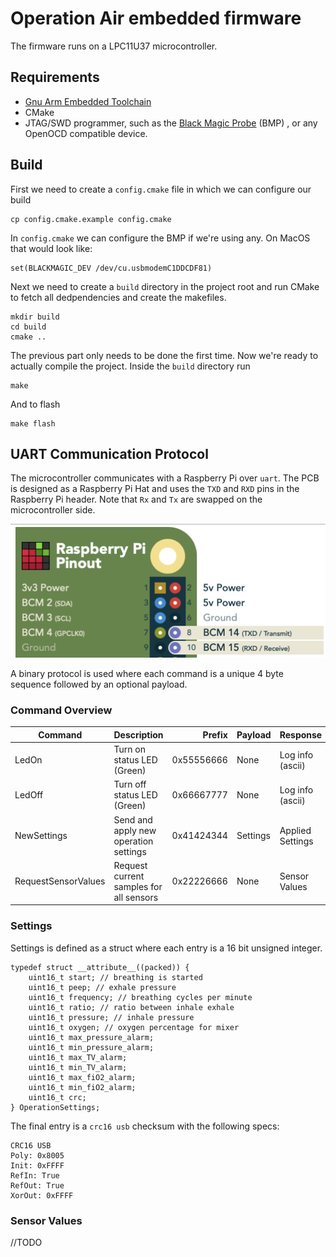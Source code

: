# Operation Air embedded firmware

The firmware runs on a LPC11U37 microcontroller.

## Requirements

* [Gnu Arm Embedded Toolchain](https://developer.arm.com/open-source/gnu-toolchain/gnu-rm/downloads)
* CMake
* JTAG/SWD programmer, such as the [Black Magic Probe](https://github.com/blacksphere/blackmagic/wiki) (BMP) , or any OpenOCD compatible device.


## Build

First we need to create a `config.cmake` file in which we can configure our build

```console
cp config.cmake.example config.cmake
```

In `config.cmake` we can configure the BMP if we're using any. On MacOS that would look like:

```
set(BLACKMAGIC_DEV /dev/cu.usbmodemC1DDCDF81)
```

Next we need to create a `build` directory in the project root and run CMake to fetch all dedpendencies and create the makefiles.

```console
mkdir build
cd build
cmake ..
```

The previous part only needs to be done the first time.
Now we're ready to actually compile the project. Inside the `build` directory run

```console
make
```

And to flash

```console
make flash
```


## UART Communication Protocol

The microcontroller communicates with a Raspberry Pi over `uart`. The PCB is designed as a Raspberry Pi Hat and uses the `TXD` and `RXD` pins in the Raspberry Pi header. Note that `Rx` and `Tx` are swapped on the microcontroller side.

![](img/uart_pinout.png)

A binary protocol is used where each command is a unique 4 byte sequence followed by an optional payload.

### Command Overview

| Command             | Description                             | Prefix     | Payload  | Response         |
| -------------       |---------------------------------------- | ---------: | -------  | --------         |
| LedOn               | Turn on status LED (Green)              | 0x55556666 | None     | Log info (ascii) |
| LedOff              | Turn off status LED (Green)             | 0x66667777 | None     | Log info (ascii) |
| NewSettings         | Send and apply new operation settings   | 0x41424344 | Settings | Applied Settings |
| RequestSensorValues | Request current samples for all sensors | 0x22226666 | None     | Sensor Values    |


### Settings

Settings is defined as a struct where each entry is a 16 bit unsigned integer.

```
typedef struct __attribute__((packed)) {
    uint16_t start; // breathing is started
    uint16_t peep; // exhale pressure
    uint16_t frequency; // breathing cycles per minute
    uint16_t ratio; // ratio between inhale exhale
    uint16_t pressure; // inhale pressure
    uint16_t oxygen; // oxygen percentage for mixer
    uint16_t max_pressure_alarm;
    uint16_t min_pressure_alarm;
    uint16_t max_TV_alarm;
    uint16_t min_TV_alarm;
    uint16_t max_fiO2_alarm;
    uint16_t min_fiO2_alarm;
    uint16_t crc;
} OperationSettings;
```

The final entry is a `crc16 usb` checksum with the following specs:

```
CRC16 USB
Poly: 0x8005
Init: 0xFFFF
RefIn: True
RefOut: True
XorOut: 0xFFFF
```


### Sensor Values

//TODO
